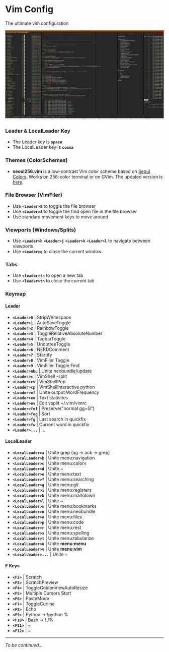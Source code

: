 Vim Config
===========

The ultimate vim configuration

![My Vim](https://github.com/kenanpelit/vimrc/blob/master/ss/vim01.png)

### Leader & LocalLeader Key

* The Leader key is **`space`**
* The LocalLeader key is **`comma`**

### Themes (ColorSchemes)

* **seoul256.vim** is a low-contrast Vim color scheme based on [Seoul Colors](http://www.seoul.go.kr/v2012/seoul/symbol/color.html).
Works on 256-color terminal or on GVim.
The updated version is [here](https://github.com/kenanpelit/seoul256.vim).

### File Browser (VimFiler)

* Use **`<Leader>9`** to toggle the file browser
* Use **`<Leader>8`** to toggle the find open file in the file browser
* Use standard movement keys to move around

### Viewports (Windows/Splits)

* Use **`<Leader>h`** **`<Leader>j`** **`<Leader>k`** **`<Leader>l`** to navigate between viewports
* Use **`<Leader>q`** to close the current window

### Tabs

* Use **`<leader>tn`** to open a new tab
* Use **`<leader>tn`** to close the current tab

### Keymap

#### Leader

* **`<Leader>0`** | StripWhitespace
* **`<Leader>1`** | AutoSaveToggle
* **`<Leader>2`** | RainbowToggle
* **`<Leader>3`** | ToggleRelativeAbsoluteNumber
* **`<Leader>4`** | TagbarToggle
* **`<Leader>5`** | UndotreeToggle
* **`<Leader>6`** | NERDComment
* **`<Leader>7`** | Startify
* **`<Leader>8`** | VimFiler Toggle
* **`<Leader>9`** | VimFiler Toggle Find
* **`<Leader>nbu`** | Unite neobundle/update
* **`<Leader>c`** | VimShell -split
* **`<Leader>cv`** | VimShellPop
* **`<Leader>cp`** | VimShellInteractive python
* **`<Leader>ef`** | Unite output:WordFrequency
* **`<Leader>em`** | Text statistics
* **`<Leader>ev`** | Edit vsplit ~/.vim/vimrc
* **`<Leader>fef`** | Preserve("normal gg=G")
* **`<Leader>feg`** | Sort
* **`<Leader>fg`** | Last search in quickfix
* **`<Leader>fw`** | Current word in quickfix
* **`<Leader>...`** | ...

#### LocalLeader

* **`<LocalLeader>a`** | Unite grep (ag → ack → grep)
* **`<LocalLeader>b`** | Unite menu:navigation
* **`<LocalLeader>c`** | Unite menu:colorv
* **`<LocalLeader>d`** | Unite ~
* **`<LocalLeader>e`** | Unite menu:text
* **`<LocalLeader>f`** | Unite menu:searching
* **`<LocalLeader>g`** | Unite menu:git
* **`<LocalLeader>i`** | Unite menu:registers
* **`<LocalLeader>k`** | Unite menu:markdown
* **`<LocalLeader>l`** | Unite ~
* **`<LocalLeader>m`** | Unite menu:bookmarks
* **`<LocalLeader>n`** | Unite menu:neobundle
* **`<LocalLeader>o`** | Unite menu:files
* **`<LocalLeader>p`** | Unite menu:code
* **`<LocalLeader>r`** | Unite menu:rest
* **`<LocalLeader>s`** | Unite menu:spelling
* **`<LocalLeader>t`** | Unite menu:tabularize
* **`<LocalLeader>u`** | Unite **menu:menu**
* **`<LocalLeader>v`** | Unite **menu:vim**
* **`<LocalLeader>...`** | Unite ~

#### F Keys

* **`<F2>`** | Scratch
* **`<F3>`** | ScratchPreview
* **`<F4>`** | ToggleGoldenViewAutoResize
* **`<F5>`** | Multiple Cursors Start
* **`<F6>`** | PasteMode
* **`<F7>`** | ToggleCurline
* **`<F8>`** | Echo
* **`<F9>`** | Python -> !python %
* **`<F10>`** | Bash -> !./%
* **`<F11>`** | ~
* **`<F12>`** | ~
---
*To be continued...*
